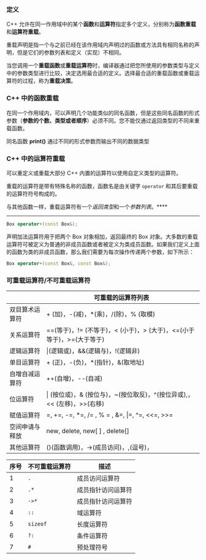 ### 定义

C++ 允许在同一作用域中的某个**函数**和**运算符**指定多个定义，分别称为**函数重载**和**运算符重载**。

重载声明是指一个与之前已经在该作用域内声明过的函数或方法具有相同名称的声明，但是它们的参数列表和定义（实现）不相同。

当您调用一个**重载函数**或**重载运算符**时，编译器通过把您所使用的参数类型与定义中的参数类型进行比较，决定选用最合适的定义。选择最合适的重载函数或重载运算符的过程，称为**重载决策**。

### C++ 中的函数重载

在同一个作用域内，可以声明几个功能类似的同名函数，但是这些同名函数的形式参数（**参数的个数、类型或者顺序**）必须不同。您不能仅通过返回类型的不同来重载函数。

同名函数 **print()** 通过不同的形式参数而输出不同的数据类型

### C++ 中的运算符重载

可以重定义或重载大部分 C++ 内置的运算符以使用自定义类型的运算符。

重载的运算符是带有特殊名称的函数，函数名是由关键字 `operator` 和其后要重载的运算符符号构成的。

与其他函数一样，重载运算符有一个*返回类型*和一个*参数列表*。****

---
```c++
Box operator+(const Box&);
```

声明加法运算符用于把两个 Box 对象相加，返回最终的 Box 对象。大多数的重载运算符可被定义为普通的非成员函数或者被定义为类成员函数。如果我们定义上面的函数为类的非成员函数，那么我们需要为每次操作传递两个参数，如下所示：

```c++
Box operator+(const Box&, const Box&);
```
### 可重载运算符/不可重载运算符

|         | 可重载的运算符列表                                        |
| ------- | ------------------------------------------------ |
| 双目算术运算符 | + (加)，-(减)，*(乘)，/(除)，% (取模)                      |
| 关系运算符   | ==(等于)，!= (不等于)，< (小于)，> (大于)，<=(小于等于)，>=(大于等于)  |
| 逻辑运算符   | \|(逻辑或)，&&(逻辑与)，!(逻辑非)                           |
| 单目运算符   | + (正)，-(负)，*(指针)，&(取地址)                          |
| 自增自减运算符 | ++(自增)，--(自减)                                    |
| 位运算符    | \| (按位或)，& (按位与)，~(按位取反)，^(按位异或),，<< (左移)，>>(右移) |
| 赋值运算符   | =, +=, -=, *=, /= , % = , &=, \|=, ^=, <<=, >>=  |
| 空间申请与释放 | new, delete, new[ ] , delete[]                   |
| 其他运算符   | ()(函数调用)，->(成员访问)，,(逗号)，[](下标)                   |

| 序号  | 不可重载运算符    | 描述        |
| --- | ---------- | --------- |
| 1   | ` . `      | 成员访问运算符   |
| 2   | ` .* `     | 成员指针访问运算符 |
| 3   | ` ->* `    | 成员指针访问运算符 |
| 4   | ` :: `     | 域运算符      |
| 5   | ` sizeof ` | 长度运算符     |
| 6   | ` ?: `     | 条件运算符     |
| 7   | ` # `      | 预处理符号     |
